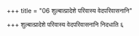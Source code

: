 +++
title = "06 शुल्बात्प्रादेशे परिवास्य वेदपरिवासनानि"

+++
शुल्बात्प्रादेशे परिवास्य वेदपरिवासनानि निदधाति ६